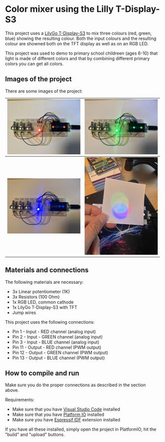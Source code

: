 
# Color mixer using the Lilly T-Display-S3

This project uses a [LilyGo T-Display-S3](https://github.com/Xinyuan-LilyGO/T-Display-S3) to mix three colours (red, green, blue) showing the resulting colour. Both the input colours and the resulting colour are showned both on the TFT display as well as on an RGB LED.

This project was used to demo to primary school childreen (ages 6-10) that light is made of different colors and that by combining different primary colors you can get all colors. 

## Images of the project

There are some images of the project:

| ![Red](img/red.jpeg)  |  ![Green](img/green.jpeg) |
|---|---|
| ![Blue](img/blue.jpeg)  | ![Decomp](img/decomp.jpeg)  |

## Materials and connections

The following materials are necessary:

* 3x Linear potentiometer (1K)
* 3x Resistors (100 Ohm)
* 1x RGB LED, common cathode
* 1x LilyGo T-Display-S3 with TFT
* Jump wires

This project uses the following connections:

* Pin 1 - Input - RED channel (analog input)
* Pin 2 - Input - GREEN channel (analog input)
* Pin 3 - Input - BLUE channel (analog input)
* Pin 11 - Output - RED channel (PWM output)
* Pin 12 - Output - GREEN channel (PWM output)
* Pin 13 - Output - BLUE channel (PWM output)

## How to compile and run

Make sure you do the proper connections as described in the section above. 

Requirements:

* Make sure that you have [Visual Studio Code](https://code.visualstudio.com) installed
* Make sure that you have [Platform IO](https://platformio.org) installed
* Make sure you have [Espressif IDF](https://github.com/espressif/vscode-esp-idf-extension) extension installed

If you have all these installed, simply open the project in PlatformIO, hit the "build" and "upload" buttons.
